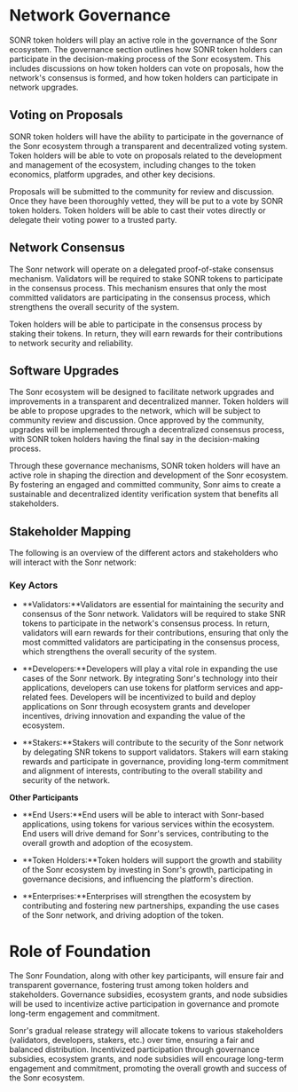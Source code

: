 # Network Governance

SONR token holders will play an active role in the governance of the Sonr ecosystem. The governance section outlines how SONR token holders can participate in the decision-making process of the Sonr ecosystem. This includes discussions on how token holders can vote on proposals, how the network's consensus is formed, and how token holders can participate in network upgrades.

## Voting on Proposals

SONR token holders will have the ability to participate in the governance of the Sonr ecosystem through a transparent and decentralized voting system. Token holders will be able to vote on proposals related to the development and management of the ecosystem, including changes to the token economics, platform upgrades, and other key decisions.

Proposals will be submitted to the community for review and discussion. Once they have been thoroughly vetted, they will be put to a vote by SONR token holders. Token holders will be able to cast their votes directly or delegate their voting power to a trusted party.

## Network Consensus

The Sonr network will operate on a delegated proof-of-stake consensus mechanism. Validators will be required to stake SONR tokens to participate in the consensus process. This mechanism ensures that only the most committed validators are participating in the consensus process, which strengthens the overall security of the system.

Token holders will be able to participate in the consensus process by staking their tokens. In return, they will earn rewards for their contributions to network security and reliability.

## Software Upgrades

The Sonr ecosystem will be designed to facilitate network upgrades and improvements in a transparent and decentralized manner. Token holders will be able to propose upgrades to the network, which will be subject to community review and discussion. Once approved by the community, upgrades will be implemented through a decentralized consensus process, with SONR token holders having the final say in the decision-making process.

Through these governance mechanisms, SONR token holders will have an active role in shaping the direction and development of the Sonr ecosystem. By fostering an engaged and committed community, Sonr aims to create a sustainable and decentralized identity verification system that benefits all stakeholders.

## Stakeholder Mapping

The following is an overview of the different actors and stakeholders who will interact with the Sonr network:

### **Key Actors**

* **Validators:**Validators are essential for maintaining the security and consensus of the Sonr network. Validators will be required to stake SNR tokens to participate in the network's consensus process. In return, validators will earn rewards for their contributions, ensuring that only the most committed validators are participating in the consensus process, which strengthens the overall security of the system.

* **Developers:**Developers will play a vital role in expanding the use cases of the Sonr network. By integrating Sonr's technology into their applications, developers can use tokens for platform services and app-related fees. Developers will be incentivized to build and deploy applications on Sonr through ecosystem grants and developer incentives, driving innovation and expanding the value of the ecosystem.

* **Stakers:**Stakers will contribute to the security of the Sonr network by delegating SNR tokens to support validators. Stakers will earn staking rewards and participate in governance, providing long-term commitment and alignment of interests, contributing to the overall stability and security of the network.

**Other Participants**

* **End Users:**End users will be able to interact with Sonr-based applications, using tokens for various services within the ecosystem. End users will drive demand for Sonr's services, contributing to the overall growth and adoption of the ecosystem.

* **Token Holders:**Token holders will support the growth and stability of the Sonr ecosystem by investing in Sonr's growth, participating in governance decisions, and influencing the platform's direction.

* **Enterprises:**Enterprises will strengthen the ecosystem by contributing and fostering new partnerships, expanding the use cases of the Sonr network, and driving adoption of the token.

# Role of Foundation

The Sonr Foundation, along with other key participants, will ensure fair and transparent governance, fostering trust among token holders and stakeholders. Governance subsidies, ecosystem grants, and node subsidies will be used to incentivize active participation in governance and promote long-term engagement and commitment.

Sonr's gradual release strategy will allocate tokens to various stakeholders (validators, developers, stakers, etc.) over time, ensuring a fair and balanced distribution. Incentivized participation through governance subsidies, ecosystem grants, and node subsidies will encourage long-term engagement and commitment, promoting the overall growth and success of the Sonr ecosystem.

